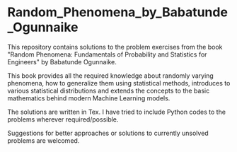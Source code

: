 # Random_Phenomena_by_Babatunde_Ogunnaike

This repository contains solutions to the problem exercises from the book "Random Phenomena: Fundamentals of Probability and Statistics for Engineers" by Babatunde Ogunnaike. 

This book provides all the required knowledge about randomly varying phenomena, how to generalize them using statistical methods, introduces to various statistical distributions and extends the concepts to the basic mathematics behind modern Machine Learning models.

The solutions are written in Tex. I have tried to include Python codes to the problems wherever required/possible. 

Suggestions for better approaches or solutions to currently unsolved problems are welcomed.